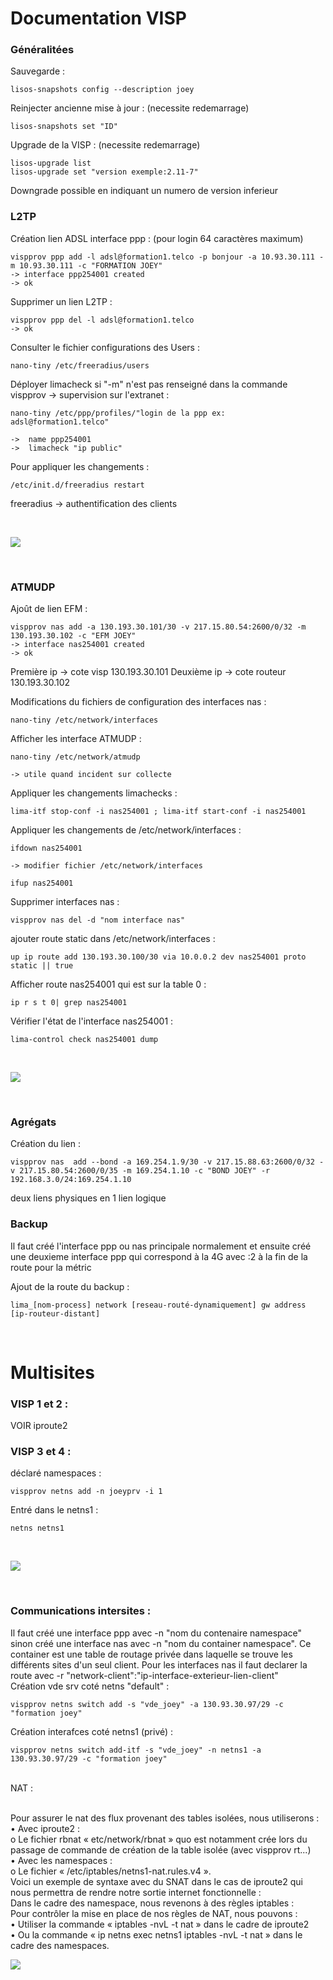 # Documentation VISP 

### Généralitées 

Sauvegarde :

    lisos-snapshots config --description joey

Reinjecter ancienne mise à jour :  (necessite redemarrage)

    lisos-snapshots set "ID"

Upgrade de la VISP :  (necessite redemarrage)

    lisos-upgrade list
    lisos-upgrade set "version exemple:2.11-7"
Downgrade possible en indiquant un numero de version inferieur

### L2TP

Création lien ADSL interface ppp :   (pour login 64 caractères maximum)

    vispprov ppp add -l adsl@formation1.telco -p bonjour -a 10.93.30.111 -m 10.93.30.111 -c "FORMATION JOEY"
    -> interface ppp254001 created
    -> ok

Supprimer un lien L2TP :

    vispprov ppp del -l adsl@formation1.telco
    -> ok 

Consulter le fichier configurations des Users :

    nano-tiny /etc/freeradius/users
    

Déployer limacheck si "-m" n'est pas renseigné dans la commande vispprov -> supervision sur l'extranet :

    nano-tiny /etc/ppp/profiles/"login de la ppp ex: adsl@formation1.telco"

    ->  name ppp254001
    ->  limacheck "ip public"

Pour appliquer les changements :

    /etc/init.d/freeradius restart

freeradius -> authentification des clients 

<br>

![](./images/Schema-L2TP.png)

<br>

### ATMUDP

Ajoût de lien EFM :

    vispprov nas add -a 130.193.30.101/30 -v 217.15.80.54:2600/0/32 -m 130.193.30.102 -c "EFM JOEY"
    -> interface nas254001 created
    -> ok

Première ip -> cote visp 130.193.30.101
Deuxième ip -> cote routeur 130.193.30.102

Modifications du fichiers de configuration des interfaces nas :

    nano-tiny /etc/network/interfaces

Afficher les interface ATMUDP :

    nano-tiny /etc/network/atmudp

    -> utile quand incident sur collecte 

Appliquer les changements limachecks :

    lima-itf stop-conf -i nas254001 ; lima-itf start-conf -i nas254001

Appliquer les changements de /etc/network/interfaces : 

    ifdown nas254001

    -> modifier fichier /etc/network/interfaces 

    ifup nas254001

Supprimer interfaces nas :

    vispprov nas del -d "nom interface nas"

ajouter route static dans /etc/network/interfaces : 

    up ip route add 130.193.30.100/30 via 10.0.0.2 dev nas254001 proto static || true


Afficher route nas254001 qui est sur la table 0 :

    ip r s t 0| grep nas254001


Vérifier l'état de l'interface nas254001 : 

    lima-control check nas254001 dump

<br>


![](./images/Schema-ATMUDP.png)

<br>

### Agrégats

Création du lien :

    vispprov nas  add --bond -a 169.254.1.9/30 -v 217.15.88.63:2600/0/32 -v 217.15.80.54:2600/0/35 -m 169.254.1.10 -c "BOND JOEY" -r 192.168.3.0/24:169.254.1.10

deux liens physiques en 1 lien logique 
<br>

### Backup 

Il faut créé l'interface ppp ou nas principale normalement et ensuite créé une deuxieme interface ppp qui correspond à la 4G avec :2 à la fin de la route pour la métric 

Ajout de la route du backup :

    lima_[nom-process] network [reseau-routé-dynamiquement] gw address [ip-routeur-distant]


<br>

# Multisites 

### VISP 1 et 2 : 

VOIR iproute2
<br>

### VISP 3 et 4 : 

déclaré namespaces :

    vispprov netns add -n joeyprv -i 1

Entré dans le netns1 : 

    netns netns1
<br>

![](./images/VPN.png)

<br>

### Communications intersites :

Il faut créé une interface ppp avec -n "nom du contenaire namespace" sinon créé une interface nas avec -n "nom du container namespace". Ce container est une table de routage privée dans laquelle se trouve les différents sites d'un seul client. 
Pour les interfaces nas il faut declarer la route avec -r "network-client":"ip-interface-exterieur-lien-client"
<br>
Création vde srv coté netns "default" :

    vispprov netns switch add -s "vde_joey" -a 130.93.30.97/29 -c "formation joey"

Création interafces coté netns1 (privé) :
 
    vispprov netns switch add-itf -s "vde_joey" -n netns1 -a 130.93.30.97/29 -c "formation joey"

<br>
NAT :<br><br>

Pour assurer le nat des flux provenant des tables isolées, nous utiliserons :<br>
• Avec iproute2 :<br>
o Le fichier rbnat « etc/network/rbnat » quo est notamment crée lors du passage de
commande de création de la table isolée (avec vispprov rt...)<br>
• Avec les namespaces :<br>
o Le fichier « /etc/iptables/netns1-nat.rules.v4 ».<br>
Voici un exemple de syntaxe avec du SNAT dans le cas de iproute2 qui nous permettra de rendre notre
sortie internet fonctionnelle :<br>
Dans le cadre des namespace, nous revenons à des règles iptables :<br>
Pour contrôler la mise en place de nos règles de NAT, nous pouvons :<br>
• Utiliser la commande « iptables -nvL -t nat » dans le cadre de iproute2<br>
• Ou la commande « ip netns exec netns1 iptables -nvL -t nat » dans le cadre des namespaces.<br>

![](./images/tables-prv.png)


